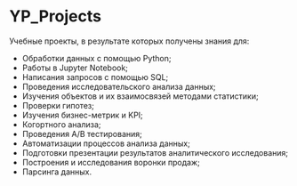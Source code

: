# YP_Projects
Учебные проекты, в результате которых получены знания для:

   - Обработки данных с помощью Python;
   - Работы в Jupyter Notebook;
   - Написания запросов с помощью SQL;
   - Проведения исследовательского анализа данных;
   - Изучения объектов и их взаимосвязей методами статистики;
   - Проверки гипотез;
   - Изучения бизнес-метрик и KPI;
   - Когортного анализа;
   - Проведения А/В тестирования;
   - Автоматизации процессов анализа данных;
   - Подготовки презентации результатов аналитического исследования;
   - Построения и исследования воронки продаж;
   - Парсинга данных.
